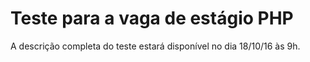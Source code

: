 # Teste para a vaga de estágio PHP
A descrição completa do teste estará disponível no dia 18/10/16 às 9h.
